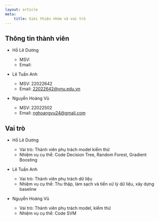 ```yaml
---
layout: article
meta:
    title: Giới thiệu nhóm và vai trò
---
```


## Thông tin thành viên 
- Hồ Lê Dương
    - MSV:
    - Email:

- Lê Tuấn Anh
    - MSV: 22022642
    - Email: 22022642@vnu.edu.vn

- Nguyễn Hoàng Vũ
    - MSV: 22022502
    - Email: nghoangvu24@gmail.com

## Vai trò
- Hồ Lê Dương
    - Vai trò: Thành viên phụ trách model kiểm thử
    - Nhiệm vụ cụ thể: Code Decision Tree, Random Forest, Gradient Boosting 

- Lê Tuấn Anh
    - Vai trò: Thành viên phụ trách dữ liệu
    - Nhiệm vụ cụ thể: Thu thập, làm sạch và tiền xử lý dữ liệu, xây dựng baseline 

- Nguyễn Hoàng Vũ
    - Vai trò: Thành viên phụ trách model, kiểm thử
    - Nhiệm vụ cụ thể: Code SVM


